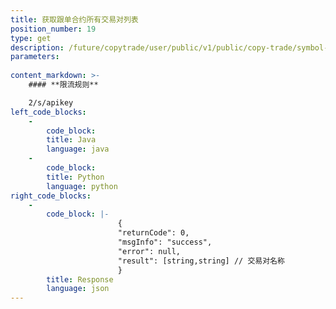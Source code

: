```yaml
---
title: 获取跟单合约所有交易对列表
position_number: 19
type: get
description: /future/copytrade/user/public/v1/public/copy-trade/symbol-list
parameters:
    
content_markdown: >-
    #### **限流规则**

    2/s/apikey
left_code_blocks:
    -
        code_block:
        title: Java
        language: java
    -
        code_block:
        title: Python
        language: python
right_code_blocks:
    -
        code_block: |-
                        {
                        "returnCode": 0,
                        "msgInfo": "success",
                        "error": null,
                        "result": [string,string] // 交易对名称
                        }
        title: Response
        language: json
---
```

